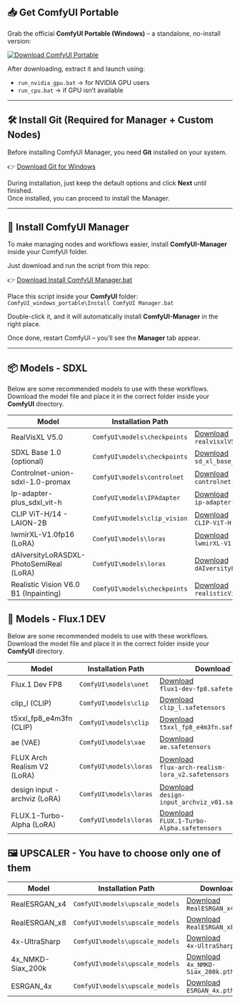 ## 📥 Get ComfyUI Portable  

Grab the official **ComfyUI Portable (Windows)** – a standalone, no-install version:  

[![Download ComfyUI Portable](https://img.shields.io/badge/Download–Latest-green.svg)](https://github.com/comfyanonymous/ComfyUI/releases/latest)  

After downloading, extract it and launch using:  
- `run_nvidia_gpu.bat` → for NVIDIA GPU users  
- `run_cpu.bat` → if GPU isn’t available  

---

## 🛠 Install Git (Required for Manager + Custom Nodes)  

Before installing ComfyUI Manager, you need **Git** installed on your system.  

👉 [Download Git for Windows](https://git-scm.com/download/win)  

During installation, just keep the default options and click **Next** until finished.  
Once installed, you can proceed to install the Manager.  

---

## 🔌 Install ComfyUI Manager  

To make managing nodes and workflows easier, install **ComfyUI-Manager** inside your ComfyUI folder.  

Just download and run the script from this repo:  

👉 [Download Install ComfyUI Manager.bat](https://github.com/MeroZy-A-K/ComfyUI-Workflows/blob/main/Install%20ComfyUI%20Manager.bat)  

Place this script inside your **ComfyUI** folder:  
`ComfyUI_windows_portable\Install ComfyUI Manager.bat`  

Double-click it, and it will automatically install **ComfyUI-Manager** in the right place.  

Once done, restart ComfyUI – you’ll see the **Manager** tab appear.  

---

## 📦 Models - SDXL 

Below are some recommended models to use with these workflows.  
Download the model file and place it in the correct folder inside your **ComfyUI** directory.  

| Model            | Installation Path                  | Download |
|------------------|------------------------------------|----------|
| RealVisXL V5.0   | `ComfyUI\models\checkpoints`       | [Download](https://civitai.com/api/download/models/789646?type=Model&format=SafeTensor&size=full&fp=fp16)<br>`realvisxlV50_v50Bakedvae.safetensors` |
| SDXL Base 1.0 (optional)   | `ComfyUI\models\checkpoints`       | [Download](https://huggingface.co/stabilityai/stable-diffusion-xl-base-1.0/resolve/main/sd_xl_base_1.0.safetensors?download=true)<br>`sd_xl_base_1.0.safetensors` |
| Controlnet-union-sdxl-1.0-promax   | `ComfyUI\models\controlnet`       | [Download](https://huggingface.co/xinsir/controlnet-union-sdxl-1.0/resolve/main/diffusion_pytorch_model_promax.safetensors?download=true)<br>`controlnet-union-sdxl-1.0-promax.safetensors` |
| Ip-adapter-plus_sdxl_vit-h   | `ComfyUI\models\IPAdapter`       | [Download](https://huggingface.co/h94/IP-Adapter/resolve/main/sdxl_models/ip-adapter-plus_sdxl_vit-h.safetensors?download=true)<br>`ip-adapter-plus_sdxl_vit-h.safetensors` |
| CLIP ViT-H/14 - LAION-2B   | `ComfyUI\models\clip_vision`       | [Download](https://huggingface.co/laion/CLIP-ViT-H-14-laion2B-s32B-b79K/resolve/main/open_clip_model.safetensors?download=true)<br>`CLIP-ViT-H-14-laion2B-s32B-b79K.safetensors` |
| lwmirXL-V1.0fp16 (LoRA)   | `ComfyUI\models\loras`       | [Download](https://civitai.com/api/download/models/128403?type=Model&format=SafeTensor)<br>`lwmirXL-V1.0fp16.safetensors` |
| dAIversityLoRASDXL-PhotoSemiReal (LoRA)   | `ComfyUI\models\loras`       | [Download](https://huggingface.co/mnemic/dAIversityLoRASDXL-PhotoSemiReal-SDXL-LoRA/resolve/main/dAIversityLoRASDXL-PhotoSemiReal.safetensors?download=true)<br>`dAIversityLoRASDXL-PhotoSemiReal.safetensors` |
| Realistic Vision V6.0 B1 (Inpainting)   | `ComfyUI\models\checkpoints`       | [Download](https://civitai.com/api/download/models/245627?type=Model&format=SafeTensor&size=pruned&fp=fp16)<br>`realisticVisionV60B1_v60B1InpaintingVAE.safetensors` |

## 🌆 Models - Flux.1 DEV 

Below are some recommended models to use with these workflows.  
Download the model file and place it in the correct folder inside your **ComfyUI** directory.  

| Model            | Installation Path                  | Download |
|------------------|------------------------------------|----------|
| Flux.1 Dev FP8   | `ComfyUI\models\unet`       | [Download](https://huggingface.co/Kijai/flux-fp8/resolve/main/flux1-dev-fp8.safetensors?download=true)<br>`flux1-dev-fp8.safetensors` |
| clip_l (CLIP)   | `ComfyUI\models\clip`       | [Download](https://huggingface.co/comfyanonymous/flux_text_encoders/resolve/main/clip_l.safetensors?download=true)<br>`clip_l.safetensors` |
| t5xxl_fp8_e4m3fn (CLIP)   | `ComfyUI\models\clip`       | [Download](https://huggingface.co/comfyanonymous/flux_text_encoders/resolve/main/t5xxl_fp8_e4m3fn.safetensors?download=true)<br>`t5xxl_fp8_e4m3fn.safetensors` |
| ae (VAE)   | `ComfyUI\models\vae`       | [Download](https://huggingface.co/lovis93/testllm/resolve/main/ae.safetensors?download=true)<br>`ae.safetensors` |
| FLUX Arch Realism V2 (LoRA)   | `ComfyUI\models\loras`       | [Download](https://civitai.com/api/download/models/794101?type=Model&format=SafeTensor)<br>`flux-arch-realism-lora_v2.safetensors` |
| design input - archviz (LoRA)   | `ComfyUI\models\loras`       | [Download](https://civitai.com/api/download/models/1386898?type=Model&format=SafeTensor)<br>`design-input_archviz_v01.safetensors` |
| FLUX.1-Turbo-Alpha (LoRA)   | `ComfyUI\models\loras`       | [Download](https://civitai.com/api/download/models/964759?type=Model&format=SafeTensor)<br>`FLUX.1-Turbo-Alpha.safetensors` |

## 🖼️ UPSCALER - You have to choose only one of them

| Model              | Installation Path                  | Download |
|--------------------|------------------------------------|----------|
| RealESRGAN_x4      | `ComfyUI\models\upscale_models`    | [Download](https://huggingface.co/ai-forever/Real-ESRGAN/resolve/main/RealESRGAN_x4.pth)<br>`RealESRGAN_x4.pth` |
| RealESRGAN_x8      | `ComfyUI\models\upscale_models`    | [Download](https://huggingface.co/ai-forever/Real-ESRGAN/resolve/main/RealESRGAN_x8.pth)<br>`RealESRGAN_x8.pth` |
| 4x-UltraSharp      | `ComfyUI\models\upscale_models`    | [Download](https://huggingface.co/uwg/upscaler/resolve/main/ESRGAN/4x-UltraSharp.pth)<br>`4x-UltraSharp.pth` |
| 4x_NMKD-Siax_200k  | `ComfyUI\models\upscale_models`    | [Download](https://huggingface.co/gemasai/4x_NMKD-Siax_200k/resolve/main/4x_NMKD-Siax_200k.pth)<br>`4x_NMKD-Siax_200k.pth` |
| ESRGAN_4x          | `ComfyUI\models\upscale_models`    | [Download](https://huggingface.co/Afizi/ESRGAN_4x.pth/resolve/main/ESRGAN_4x.pth)<br>`ESRGAN_4x.pth` |


